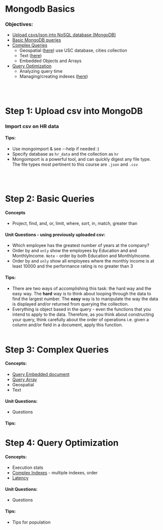 # Mongodb Basics 

### Objectives:
* [Upload csvs/json into NoSQL database (MongoDB)](#upload)
* [Basic MongoDB queries](#basic)
* [Complex Queries](#complex)
    * Geospatial ([here](https://docs.mongodb.com/manual/geospatial-queries/)) use USC database, cities collection
    * Text ([here](https://docs.mongodb.com/manual/text-search/))
    * Embedded Objects and Arrays
* [Query Optimization](#optimize)
    * Analyzing query time
    * Managing/creating indexes ([here](https://docs.mongodb.com/manual/indexes/))

<!-- https://docs.mongodb.com/manual/tutorial/analyze-query-plan/ -->
<br><br>
<a id="upload"></a>
# Step 1: Upload csv into MongoDB <br>

### <strong>Import csv on HR data </strong>

#### Tips:
* Use mongoimport & see --help if needed :)
* Specify database as `hr_data` and the collection as `hr`
* Mongoimport is a powerful tool, and can quickly digest any file type. The file types most pertinent to this course are `.json` and `.csv` 


<br><br>
<a id="basic"></a>
# Step 2: Basic Queries<br>

#### Concepts
* Project, find, and, or, limit, where, sort, in, match, greater than


#### Unit Questions - using previously uploaded csv:
* Which employee has the greatest number of years at the company?
* Order by and `only` show the employees by Education and and MonthlyIncome. `Note` -  order by both Education and MonthlyIncome.
* Order by and `only` show all employees where the monthly income is at least 10000 and the performance rating is no greater than 3
#### Tips:
* There are two ways of accomplishing this task: the hard way and the easy way. The <strong>hard</strong> way is to think about looping through the data to find the largest number. The <strong>easy</strong> way is to manipulate the way the data is displayed and/or returned from querying the collection.
* Everything is object based in the query - even the functions that you intend to apply to the data. Therefore, as you think about constructing your query, think carefully about the order of operations i.e. given a column and/or field in a document, apply this function.
<br><br>

<a id="complex"></a> 

# Step 3: Complex Queries

#### Concepts:
* [Query Embedded document](https://docs.mongodb.com/manual/tutorial/query-embedded-documents/)
* [Query Array](https://docs.mongodb.com/manual/tutorial/query-arrays/)
* Geospatial
* Text

#### Unit Questions:
* Questions 
#### Tips:


<a id="optimize"></a>

# Step 4: Query Optimization<br>

#### Concepts:
* Execution stats
* [Complex Indexes](https://docs.mongodb.com/manual/reference/method/db.collection.createIndex/) - multiple indexes, order
* [Latency](https://docs.mongodb.com/manual/reference/method/db.collection.latencyStats/)


#### Unit Questions:
* Questions 
#### Tips:
* Tips for population